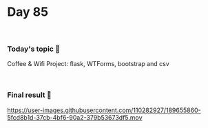 # Day 85

&nbsp;

### Today's topic 🎯
Coffee & Wifi Project: flask, WTForms, bootstrap and csv

&nbsp;

### Final result 🎉
https://user-images.githubusercontent.com/110282927/189655860-5fcd8b1d-37cb-4bf6-90a2-379b53673df5.mov
